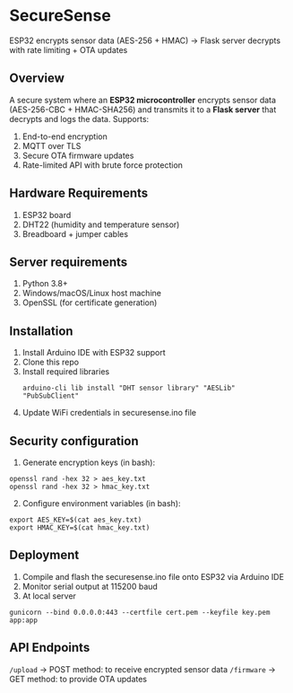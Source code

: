 # SecureSense
ESP32 encrypts sensor data (AES-256 + HMAC) → Flask server decrypts with rate limiting + OTA updates

## Overview
A secure system where an **ESP32 microcontroller** encrypts sensor data (AES-256-CBC + HMAC-SHA256) and transmits it to a **Flask server** that decrypts and logs the data. Supports:
1. End-to-end encryption
2. MQTT over TLS
3. Secure OTA firmware updates
4. Rate-limited API with brute force protection

## Hardware Requirements
1. ESP32 board
2. DHT22 (humidity and temperature sensor)
3. Breadboard + jumper cables

## Server requirements
1. Python 3.8+
2. Windows/macOS/Linux host machine
3. OpenSSL (for certificate generation)

## Installation
1. Install Arduino IDE with ESP32 support
2. Clone this repo
3. Install required libraries
   ```
   arduino-cli lib install "DHT sensor library" "AESLib" "PubSubClient"
   ```
4. Update WiFi credentials in securesense.ino file

## Security configuration
1. Generate encryption keys (in bash):
```
openssl rand -hex 32 > aes_key.txt
openssl rand -hex 32 > hmac_key.txt
```
2. Configure environment variables (in bash):
```
export AES_KEY=$(cat aes_key.txt)
export HMAC_KEY=$(cat hmac_key.txt)
```
## Deployment
1. Compile and flash the securesense.ino file onto ESP32 via Arduino IDE
2. Monitor serial output at 115200 baud
3. At local server 
```
gunicorn --bind 0.0.0.0:443 --certfile cert.pem --keyfile key.pem app:app
```

## API Endpoints
`/upload` → POST method: to receive encrypted sensor data
`/firmware` → GET method: to provide OTA updates

